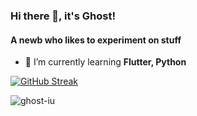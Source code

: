 ### Hi there 👋, it's Ghost!
#### A newb who likes to experiment on stuff


- 🌱 I’m currently learning **Flutter, Python** 


[![GitHub Streak](https://github-readme-streak-stats.herokuapp.com/?user=Ghost-IU&theme=nightowl)](https://git.io/streak-stats)


<p align="left"> <img src="https://komarev.com/ghpvc/?username=Ghost-IU&label=Profile%20views&color=0e75b6&style=flat" alt="ghost-iu" />





